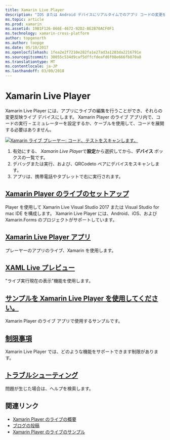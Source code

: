 ```yaml
---
title: Xamarin Live Player
description: "IOS または Android デバイスにリアルタイムでのアプリ コードの変更をテストします。"
ms.topic: article
ms.prod: xamarin
ms.assetid: 19B1F126-866E-4672-92D2-BE2B70ACF0F1
ms.technology: xamarin-cross-platform
author: topgenorth
ms.author: toopge
ms.date: 05/10/2017
ms.openlocfilehash: 1fea2e2f7210e282fa1e27ad3a1203da2216791e
ms.sourcegitcommit: 30055c534d9caf5dffcfdeafd6f08e666fb870a8
ms.translationtype: MT
ms.contentlocale: ja-JP
ms.lasthandoff: 03/09/2018
---
```

# <a name="xamarin-live-player"></a>Xamarin Live Player

Xamarin Live Player には、アプリにライブの編集を行うことができ、それらの変更反映ライブ デバイスにします。 Xamarin Player のライブ アプリ内で、コードの実行 – エミュレーターを設定するか、ケーブルを使用して、コードを展開する必要はありません。

[![Xamarin ライブ プレーヤー: コード、テストをスキャンします。](images/xamarin-live.png)](images/xamarin-live-sml.png#lightbox)

1. 有効にする、 *Xamarin Live Player*で**設定**から選択してから、**デバイス** ボックスの一覧です。
2. デバッグまたは実行、および、QRCodeto ペアにデバイスをスキャンします。
3. アプリは、携帯電話やタブレットで右に実行されます。

## <a name="xamarin-live-player-setupinstallmd"></a>[Xamarin Player のライブのセットアップ](install.md)

Player を使用して Xamarin Live Visual Studio 2017 または Visual Studio for mac IDE を構成します。 Xamarin Live Player には、Android、iOS、および Xamarin.Forms のプロジェクトがサポートしています。

## <a name="xamarin-live-player-appplayermd"></a>[Xamarin Live Player アプリ](player.md)

プレーヤーのアプリのライブ、Xamarin を使用します。

## <a name="xaml-live-previewinglive-viewmd"></a>[XAML Live プレビュー](live-view.md)

"ライブ実行現在の表示"機能を使用します。

## <a name="samples-to-try-with-xamarin-live-playersamplesmd"></a>[サンプルを Xamarin Live Player を使用してください。](samples.md)

Xamarin Player のライブ アプリで使用するサンプルです。

## <a name="limitationslimitationsmd"></a>[制限事項](limitations.md)

Xamarin Live Player では、どのような機能をサポートできます制限があります。

## <a name="troubleshootingtroubleshootingmd"></a>[トラブルシューティング](troubleshooting.md)

問題が生じた場合は、ヘルプを検索します。


## <a name="related-links"></a>関連リンク

- [Xamarin Player のライブの概要](https://xamarin.com/live)
- [ブログの投稿](https://blog.xamarin.com/live-player/)
- [Xamarin Player のライブのサンプル](https://developer.xamarin.com/samples/xamarin-live-player/all/)
